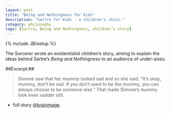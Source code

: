 ```yaml
---
layout: post
title: "Being and Nothingness for kids"
description: "Sartre for Kids - a children's story."
category: philosophy
tags: [Sartre, Being and Nothingness, children’s story]
---
```

{% include JB/setup %}


The Sorcerer wrote an existentialist children’s story, aiming to explain the ideas behind Sartre’s *Being and Nothingness* to an audience of under-sixes.

##Excerpt:##

>Simone saw that her mummy looked sad and so she said, “It’s okay, mummy, don’t be sad. If you don’t want to be the mummy, you can always choose to be someone else.” That made Simone’s mummy look even sadder still.


- full story @[brainmage](http://brainmage.co.uk/?page_id=415).

